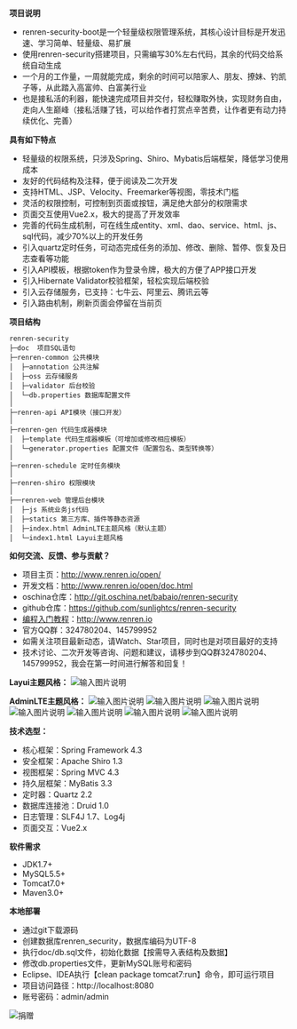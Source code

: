 **项目说明** 
- renren-security-boot是一个轻量级权限管理系统，其核心设计目标是开发迅速、学习简单、轻量级、易扩展
- 使用renren-security搭建项目，只需编写30%左右代码，其余的代码交给系统自动生成
- 一个月的工作量，一周就能完成，剩余的时间可以陪家人、朋友、撩妹、钓凯子等，从此踏入高富帅、白富美行业
- 也是接私活的利器，能快速完成项目并交付，轻松赚取外快，实现财务自由，走向人生巅峰（接私活赚了钱，可以给作者打赏点辛苦费，让作者更有动力持续优化、完善）
 


**具有如下特点** 
- 轻量级的权限系统，只涉及Spring、Shiro、Mybatis后端框架，降低学习使用成本
- 友好的代码结构及注释，便于阅读及二次开发
- 支持HTML、JSP、Velocity、Freemarker等视图，零技术门槛
- 灵活的权限控制，可控制到页面或按钮，满足绝大部分的权限需求
- 页面交互使用Vue2.x，极大的提高了开发效率
- 完善的代码生成机制，可在线生成entity、xml、dao、service、html、js、sql代码，减少70%以上的开发任务
- 引入quartz定时任务，可动态完成任务的添加、修改、删除、暂停、恢复及日志查看等功能
- 引入API模板，根据token作为登录令牌，极大的方便了APP接口开发
- 引入Hibernate Validator校验框架，轻松实现后端校验
- 引入云存储服务，已支持：七牛云、阿里云、腾讯云等
- 引入路由机制，刷新页面会停留在当前页


**项目结构** 
```
renren-security
├─doc  项目SQL语句
├─renren-common 公共模块
│  ├─annotation 公共注解
│  ├─oss 云存储服务
│  ├─validator 后台校验
│  └─db.properties 数据库配置文件
│ 
├─renren-api API模块（接口开发）
│ 
├─renren-gen 代码生成器模块
│  ├─template 代码生成器模板（可增加或修改相应模板）
│  └─generator.properties 配置文件（配置包名、类型转换等）
│ 
├─renren-schedule 定时任务模块
│
├─renren-shiro 权限模块
│  
├──renren-web 管理后台模块
│  ├─js 系统业务js代码
│  ├─statics 第三方库、插件等静态资源
│  ├─index.html AdminLTE主题风格（默认主题）
│  └─index1.html Layui主题风格

```


**如何交流、反馈、参与贡献？** 
- 项目主页：http://www.renren.io/open/
- 开发文档：http://www.renren.io/open/doc.html
- oschina仓库：http://git.oschina.net/babaio/renren-security
- github仓库：https://github.com/sunlightcs/renren-security
- [编程入门教程](http://www.renren.io)：http://www.renren.io   
- 官方QQ群：324780204、145799952
- 如需关注项目最新动态，请Watch、Star项目，同时也是对项目最好的支持
- 技术讨论、二次开发等咨询、问题和建议，请移步到QQ群324780204、145799952，我会在第一时间进行解答和回复！

**Layui主题风格：**
![输入图片说明](http://cdn.renren.io/img/2f6a43b9081e421ab8aa596155cd0ffc "在这里输入图片标题")

**AdminLTE主题风格：**
![输入图片说明](http://cdn.renren.io/img/44907148dd254064922a80cfddcc9b53 "在这里输入图片标题")
![输入图片说明](http://cdn.renren.io/img/f38a062145b141bf81157b495277d224 "在这里输入图片标题")
![输入图片说明](http://cdn.renren.io/img/65d7fb1906934e56abf8b8ca7e1c4541 "在这里输入图片标题")
![输入图片说明](http://cdn.renren.io/img/de740e471280429cb888f521e02ee787 "在这里输入图片标题")
![输入图片说明](http://cdn.renren.io/img/a8bc68f69288424697682f170ee40744 "在这里输入图片标题")
![输入图片说明](http://cdn.renren.io/img/92cd56f397754292a1a182f662a7e883 "在这里输入图片标题")
![输入图片说明](http://cdn.renren.io/img/0b56efe56fd64ed18e33a9e6dbb6e88c "在这里输入图片标题")







 **技术选型：** 
- 核心框架：Spring Framework 4.3
- 安全框架：Apache Shiro 1.3
- 视图框架：Spring MVC 4.3
- 持久层框架：MyBatis 3.3
- 定时器：Quartz 2.2
- 数据库连接池：Druid 1.0
- 日志管理：SLF4J 1.7、Log4j
- 页面交互：Vue2.x


 **软件需求** 
- JDK1.7+
- MySQL5.5+
- Tomcat7.0+
- Maven3.0+



 **本地部署**
- 通过git下载源码
- 创建数据库renren_security，数据库编码为UTF-8
- 执行doc/db.sql文件，初始化数据【按需导入表结构及数据】
- 修改db.properties文件，更新MySQL账号和密码
- Eclipse、IDEA执行【clean package tomcat7:run】命令，即可运行项目
- 项目访问路径：http://localhost:8080
- 账号密码：admin/admin



![捐赠](http://cdn.renren.io/donate.jpg "捐赠") 